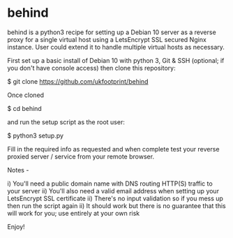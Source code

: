 # behind

behind is a python3 recipe for setting up a Debian 10 server as a reverse proxy for a single virtual host using  a LetsEncrypt SSL secured Nginx instance. User could extend it to handle multiple virtual hosts as necessary.

First set up a basic install of Debian 10 with python 3, Git & SSH (optional; if you don't have console access) then clone this repository:

$  git clone https://github.com/ukfootprint/behind

Once cloned

$ cd behind

and run the setup script as the root user:

$ python3 setup.py

Fill in the required info as requested and when complete test your reverse proxied server / service from your remote browser.

Notes - 

i) You'll need a public domain name with DNS routing HTTP(S) traffic to your server
ii) You'll also need a valid email address when setting up your LetsEncrypt SSL certificate
ii) There's no input validation so if you mess up then run the script again
ii) It should work but there is no guarantee that this will work for you; use entirely at your own risk

Enjoy!
